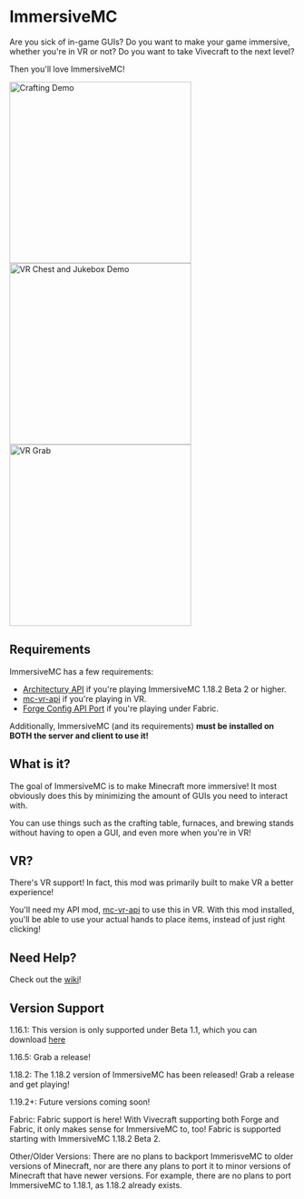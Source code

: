 # ImmersiveMC

Are you sick of in-game GUIs? Do you want to make your game immersive, whether you're in VR or not? Do you want to take Vivecraft to the next level?

Then you'll love ImmersiveMC!

<img alt="Crafting Demo" src="https://github.com/hammy3502/immersive-mc/raw/v1.0.0/wiki/gif/ImmersiveMC%20Crafting%20Table%20NonVR.gif" width="320"/>
<img alt="VR Chest and Jukebox Demo" src="docs/ImmersiveVRChestAndJukebox.gif" width="320"/>
<img alt="VR Grab" src="docs/ImmersiveVRGrab.gif" width="320"/>

## Requirements

ImmersiveMC has a few requirements:

- [Architectury API](https://www.curseforge.com/minecraft/mc-mods/architectury-api) if you're playing ImmersiveMC 1.18.2 Beta 2 or higher.
- [mc-vr-api](https://www.curseforge.com/minecraft/mc-mods/mc-vr-api) if you're playing in VR.
- [Forge Config API Port](https://www.curseforge.com/minecraft/mc-mods/forge-config-api-port-fabric) if you're playing under Fabric.

Additionally, ImmersiveMC (and its requirements) **must be installed on BOTH the server and client to use it!**

## What is it?

The goal of ImmersiveMC is to make Minecraft more immersive! It most obviously does this by minimizing the amount of GUIs you need to interact with.

You can use things such as the crafting table, furnaces, and brewing stands without having to open a GUI, and even more when you're in VR!

## VR?

There's VR support! In fact, this mod was primarily built to make VR a better experience!

You'll need my API mod, [mc-vr-api](https://www.curseforge.com/minecraft/mc-mods/mc-vr-api) to use this in VR. With this mod installed, you'll be able to use your actual hands to place items, instead of just right clicking!

## Need Help?

Check out the [wiki](https://github.com/hammy3502/immersive-mc/wiki)!

## Version Support

1.16.1: This version is only supported under Beta 1.1, which you can download [here](https://github.com/hammy3502/immersive-mc/releases/download/v1.0.0-beta1.1/immersivemc-1.0.0-beta1.1-1.16.1.jar)

1.16.5: Grab a release!

1.18.2: The 1.18.2 version of ImmersiveMC has been released! Grab a release and get playing!

1.19.2+: Future versions coming soon!

Fabric: Fabric support is here! With Vivecraft supporting both Forge and Fabric, it only makes sense for ImmersiveMC to, too! Fabric is supported starting with ImmersiveMC 1.18.2 Beta 2.

Other/Older Versions: There are no plans to backport ImmerisveMC to older versions of Minecraft, nor are there any plans to port it to minor versions of Minecraft that have newer versions. For example, there are no plans to port ImmersiveMC to 1.18.1, as 1.18.2 already exists.